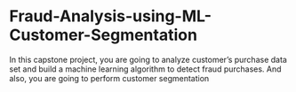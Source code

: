 # Fraud-Analysis-using-ML-Customer-Segmentation
In this capstone project, you are going to analyze customer’s purchase data set and build a machine learning algorithm to detect fraud purchases. And also, you are going to perform customer segmentation
